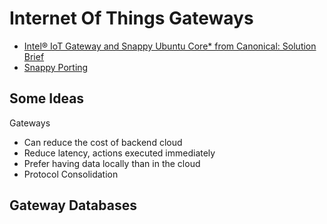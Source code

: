 Internet Of Things Gateways
==

- [Intel® IoT Gateway and Snappy Ubuntu Core* from Canonical: Solution Brief](http://www.intel.com/content/www/us/en/embedded/solutions/iot-gateway/intel-and-canonical-snappy-ubuntu-core-solution-brief.html)
- [Snappy Porting](https://ograblog.wordpress.com/2015/01/25/porting-ubuntu-snappy-to-a-yet-unsupported-armhf-board/)

## Some Ideas

Gateways

- Can reduce the cost of backend cloud
- Reduce latency, actions executed immediately
- Prefer having data locally than in the cloud
- Protocol Consolidation

## Gateway Databases

